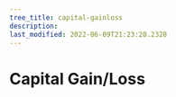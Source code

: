 ```yaml
---
tree_title: capital-gainloss
description: 
last_modified: 2022-06-09T21:23:28.2328
---
```


# Capital Gain/Loss
